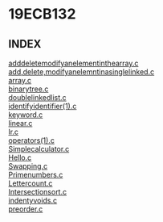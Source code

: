 # 19ECB132

## INDEX   

[adddeletemodifyanelementinthearray.c](adddeletemodifyanelementinthearray.c)      
[add,delete,modifyanelemntinasinglelinked.c](add,delete,modifyanelemntinasinglelinked.c)       
[array.c](array.c)     
[binarytree.c](binarytree.c)     
[doublelinkedlist.c](doublelinkedlist.c)     
[identifyidentifier(1).c](identifyidentifier(1).c)      
[keyword.c](keyword.c)        
[linear.c](linear.c)       
[lr.c](lr.c)          
[operators(1).c](operators(1).c)      
[Simplecalculator.c](Simplecalculator.c)       
[Hello.c](Hello.c)      
[Swapping.c](Swapping.c)     
[Primenumbers.c](Primenumbers.c)        
[Lettercount.c](Lettercount.c)   
[Intersectionsort.c](Intersectionsort.c)     
[indentyvoids.c](indentyvoids.c)   
[preorder.c](preorder.c)       

